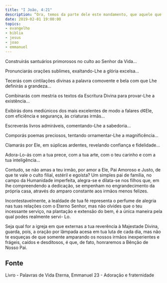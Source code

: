 ```yaml
---
title: "I João, 4:21"
description: “Ora, temos da parte dele este mandamento, que aquele que ama a Deus, ame também a seu irmão.” – João.
date: 2019-02-01 19:00:00
topics: 
- evangelho
- biblia
- jesus
- joao
- emmanuel
---
```


Construirás santuários primorosos no culto ao Senhor da Vida...

Pronunciarás orações sublimes, exaltando-Lhe a glória excelsa...

Tecerás com cintilações divinas a palavra comovente e bela com que Lhe definirás a
grandeza...

Combinarás com mestria os textos da Escritura Divina para provar-Lhe a existência...

Exibirás dons mediúnicos dos mais excelentes de modo a falares d¢Ele, com eficiência e
segurança, às criaturas irmãs...

Escreverás livros admiráveis, comentando-Lhe a sabedoria...

Comporás poemas preciosos, tentando ornamentar-Lhe a magnificência...

Clamarás por Ele, em súplicas ardentes, revelando confiança e fidelidade...

Adora-Lo-ás com a tua prece, com a tua arte, com o teu carinho e com a tua inteligência...

Contudo, se não amas a teu irmão, por amor a Ele, Pai Amoroso e Justo, de que te vale o
culto filial, estéril e egoísta?
Um simples pai de família, no campo da Humanidade imperfeita, alegra-se e dilata-se nos
filhos que, em lhe compreendendo a dedicação, se empenham no engrandecimento da
própria casa, através do amparo constante aos irmãos menos felizes.

Incontestavelmente, a lealdade de tua fé representa o perfume de alegria nas tuas
relações com o Eterno Senhor, mas não olvides que o teu incessante serviço, na
plantação e extensão do bem, é a única maneira pela qual podes realmente servi- Lo.

Seja qual for a igreja em que externas a tua reverência à Majestade Divina, guarda, pois,
a oração por lâmpada acesa em tua luta de cada dia, mas não te esqueças de que
somente amparando os nossos irmãos inexperientes e frágeis, caídos e desditosos, é
que, de fato, honraremos a Bênção de Nosso Pai.



## Fonte
Livro - Palavras de Vida Eterna, Emmanuel
23 - Adoração e fraternidade

